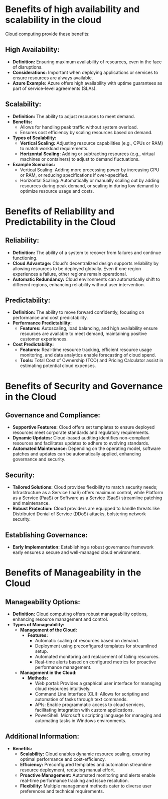# Benefits of high availability and scalability in the cloud

Cloud computing provide these benefits:

## High Availability:
- **Definition:** Ensuring maximum availability of resources, even in the face of disruptions.
- **Considerations:** Important when deploying applications or services to ensure resources are always available.
- **Azure Example:** Azure offers high availability with uptime guarantees as part of service-level agreements (SLAs).

## Scalability:
- **Definition:** The ability to adjust resources to meet demand.
- **Benefits:**
  - Allows for handling peak traffic without system overload.
  - Ensures cost efficiency by scaling resources based on demand.
- **Types of Scalability:**
  - **Vertical Scaling:** Adjusting resource capabilities (e.g., CPUs or RAM) to match workload requirements.
  - **Horizontal Scaling:** Adding or subtracting resources (e.g., virtual machines or containers) to adjust to demand fluctuations.
- **Example Scenarios:**
  - Vertical Scaling: Adding more processing power by increasing CPU or RAM, or reducing specifications if over-specified.
  - Horizontal Scaling: Automatically or manually scaling out by adding resources during peak demand, or scaling in during low demand to optimize resource usage and costs.

# Benefits of Reliability and Predictability in the Cloud

## Reliability:
- **Definition:** The ability of a system to recover from failures and continue functioning.
- **Cloud Advantage:** Cloud's decentralized design supports reliability by allowing resources to be deployed globally. Even if one region experiences a failure, other regions remain operational.
- **Automatic Redundancy:** Cloud environments can automatically shift to different regions, enhancing reliability without user intervention.

## Predictability:
- **Definition:** The ability to move forward confidently, focusing on performance and cost predictability.
- **Performance Predictability:**
  - **Features:** Autoscaling, load balancing, and high availability ensure resources are available to meet demand, maintaining positive customer experiences.
- **Cost Predictability:**
  - **Features:** Real-time resource tracking, efficient resource usage monitoring, and data analytics enable forecasting of cloud spend.
  - **Tools:** Total Cost of Ownership (TCO) and Pricing Calculator assist in estimating potential cloud expenses.


# Benefits of Security and Governance in the Cloud

## Governance and Compliance:
- **Supportive Features:** Cloud offers set templates to ensure deployed resources meet corporate standards and regulatory requirements.
- **Dynamic Updates:** Cloud-based auditing identifies non-compliant resources and facilitates updates to adhere to evolving standards.
- **Automated Maintenance:** Depending on the operating model, software patches and updates can be automatically applied, enhancing governance and security.

## Security:
- **Tailored Solutions:** Cloud provides flexibility to match security needs; Infrastructure as a Service (IaaS) offers maximum control, while Platform as a Service (PaaS) or Software as a Service (SaaS) streamline patching and maintenance.
- **Robust Protection:** Cloud providers are equipped to handle threats like Distributed Denial of Service (DDoS) attacks, bolstering network security.

## Establishing Governance:
- **Early Implementation:** Establishing a robust governance framework early ensures a secure and well-managed cloud environment.


# Benefits of Manageability in the Cloud

## Manageability Options:
- **Definition:** Cloud computing offers robust manageability options, enhancing resource management and control.
- **Types of Manageability:**
  - **Management of the Cloud:**
    - **Features:**
      - Automatic scaling of resources based on demand.
      - Deployment using preconfigured templates for streamlined setup.
      - Automated monitoring and replacement of failing resources.
      - Real-time alerts based on configured metrics for proactive performance management.
  - **Management in the Cloud:**
    - **Methods:**
      - Web portal: Provides a graphical user interface for managing cloud resources intuitively.
      - Command Line Interface (CLI): Allows for scripting and automation of tasks through text commands.
      - APIs: Enable programmatic access to cloud services, facilitating integration with custom applications.
      - PowerShell: Microsoft's scripting language for managing and automating tasks in Windows environments.

## Additional Information:
- **Benefits:**
  - **Scalability:** Cloud enables dynamic resource scaling, ensuring optimal performance and cost-efficiency.
  - **Efficiency:** Preconfigured templates and automation streamline resource deployment, reducing manual effort.
  - **Proactive Management:** Automated monitoring and alerts enable real-time performance tracking and issue resolution.
  - **Flexibility:** Multiple management methods cater to diverse user preferences and technical requirements.
